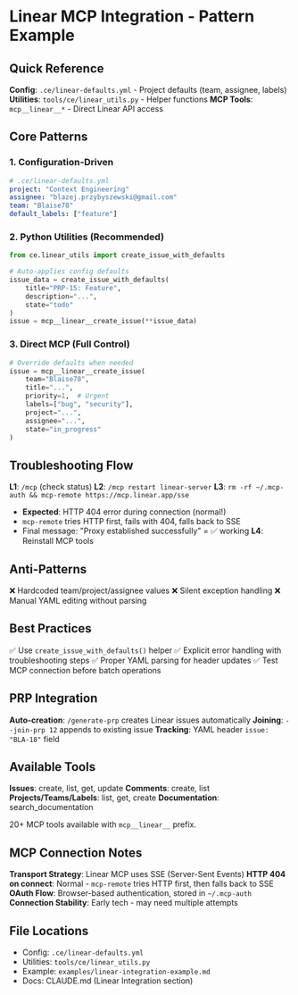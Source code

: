 # Linear MCP Integration - Pattern Example

## Quick Reference

**Config**: `.ce/linear-defaults.yml` - Project defaults (team, assignee, labels)
**Utilities**: `tools/ce/linear_utils.py` - Helper functions
**MCP Tools**: `mcp__linear__*` - Direct Linear API access

## Core Patterns

### 1. Configuration-Driven

```yaml
# .ce/linear-defaults.yml
project: "Context Engineering"
assignee: "blazej.przybyszewski@gmail.com"
team: "Blaise78"
default_labels: ["feature"]
```

### 2. Python Utilities (Recommended)

```python
from ce.linear_utils import create_issue_with_defaults

# Auto-applies config defaults
issue_data = create_issue_with_defaults(
    title="PRP-15: Feature",
    description="...",
    state="todo"
)
issue = mcp__linear__create_issue(**issue_data)
```

### 3. Direct MCP (Full Control)

```python
# Override defaults when needed
issue = mcp__linear__create_issue(
    team="Blaise78",
    title="...",
    priority=1,  # Urgent
    labels=["bug", "security"],
    project="...",
    assignee="...",
    state="in_progress"
)
```

## Troubleshooting Flow

**L1**: `/mcp` (check status)
**L2**: `/mcp restart linear-server`
**L3**: `rm -rf ~/.mcp-auth && mcp-remote https://mcp.linear.app/sse`
  - **Expected**: HTTP 404 error during connection (normal!)
  - `mcp-remote` tries HTTP first, fails with 404, falls back to SSE
  - Final message: "Proxy established successfully" = ✅ working
**L4**: Reinstall MCP tools

## Anti-Patterns

❌ Hardcoded team/project/assignee values
❌ Silent exception handling
❌ Manual YAML editing without parsing

## Best Practices

✅ Use `create_issue_with_defaults()` helper
✅ Explicit error handling with troubleshooting steps
✅ Proper YAML parsing for header updates
✅ Test MCP connection before batch operations

## PRP Integration

**Auto-creation**: `/generate-prp` creates Linear issues automatically
**Joining**: `--join-prp 12` appends to existing issue
**Tracking**: YAML header `issue: "BLA-18"` field

## Available Tools

**Issues**: create, list, get, update
**Comments**: create, list
**Projects/Teams/Labels**: list, get, create
**Documentation**: search_documentation

20+ MCP tools available with `mcp__linear__` prefix.

## MCP Connection Notes

**Transport Strategy**: Linear MCP uses SSE (Server-Sent Events)
**HTTP 404 on connect**: Normal - `mcp-remote` tries HTTP first, then falls back to SSE
**OAuth Flow**: Browser-based authentication, stored in `~/.mcp-auth`
**Connection Stability**: Early tech - may need multiple attempts

## File Locations

- Config: `.ce/linear-defaults.yml`
- Utilities: `tools/ce/linear_utils.py`
- Example: `examples/linear-integration-example.md`
- Docs: CLAUDE.md (Linear Integration section)
